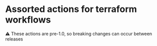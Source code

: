 # Assorted actions for terraform workflows

⚠️ These actions are pre-1.0, so breaking changes can occur between releases
